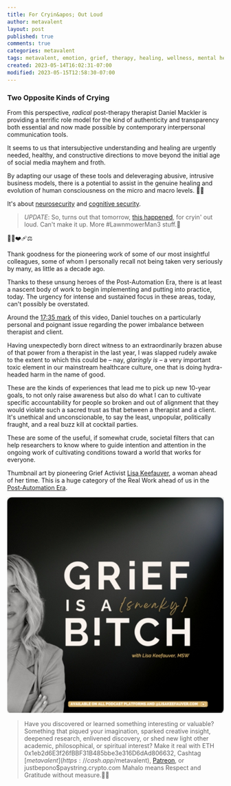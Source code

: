 ```yaml
---
title: For Cryin&apos; Out Loud
author: metavalent
layout: post
published: true
comments: true
categories: metavalent
tags: metavalent, emotion, grief, therapy, healing, wellness, mental health
created: 2023-05-14T16:02:31-07:00
modified: 2023-05-15T12:58:30-07:00
---
```


### Two Opposite Kinds of Crying 

From this perspective, *radical* post-therapy therapist Daniel Mackler is providing a terrific role model for the kind of authenticity and transparency both essential and now made possible by contemporary interpersonal communication tools.

It seems to us that intersubjective understanding and healing are urgently needed, healthy, and constructive directions to move beyond the initial age of social media mayhem and froth.

By adapting our usage of these tools and deleveraging abusive, intrusive business models, there is a potential to assist in the genuine healing and evolution of human consciousness on the micro and macro levels. 🙏🏼

It's about [neurosecurity](https://en.m.wikipedia.org/wiki/Neurosecurity) and [cognitive security](https://www.cogsec.org/what-is-cognitive-security).

> *UPDATE*: So, turns out that tomorrow, [this happened](https://metavalent.com/metavalent,ai,/mental/health,/privacy,/cogsec,/neurosec/2023/05/15/10-18-08-Case-n-Point.html), for cryin' out loud. Can't make it up. More #LawnmowerMan3 stuff.🤣

🤖🧠❤️‍🩹⚖️

Thank goodness for the pioneering work of some of our most insightful colleagues, some of whom I personally recall not being taken very seriously by many, as little as a decade ago.

Thanks to these unsung heroes of the Post-Automation Era, there is at least a nascent body of work to begin implementing and putting into practice, today. The urgency for intense and sustained focus in these areas, today, can't possibly be overstated.

Around the [17:35 mark](https://youtu.be/EgPySDBkkfw?t=17m35s) of this video, Daniel touches on a particularly personal and poignant issue regarding the power imbalance between therapist and client.

Having unexpectedly born direct witness to an extraordinarily brazen abuse of that power from a therapist in the last year, I was slapped rudely awake to the extent to which this could be &ndash; nay, *glaringly is* &ndash; a very important toxic element in our mainstream healthcare culture, one that is doing hydra-headed harm in the name of good.

These are the kinds of experiences that lead me to pick up new 10-year goals, to not only raise awareness but also do what I can to cultivate specific accountability for people so broken and out of alignment that they would violate such a sacred trust as that between a therapist and a client. It's unethical and unconscionable, to say the least, unpopular, politically fraught, and a real buzz kill at cocktail parties. 

These are some of the useful, if somewhat crude, societal filters that can help researchers to know where to guide intention and attention in the ongoing work of cultivating conditions toward a world that works for everyone.

Thumbnail art by pioneering Grief Activist [Lisa Keefauver](https://lisakeefauver.com/), a woman ahead of her time. This is a huge category of the Real Work ahead of us in the [Post-Automation Era](https://postautomationera.com).

<!-- YouTube Player
<iframe id="ytplayer" type="text/html" width="560" height="320"
  src="https://www.youtube.com/embed/oW8A6GDyIp8?autoplay=1"
  frameborder="0"></iframe>
-->

[![Grief is a Sneaky Bitch](/assets/images/c2eaebbcd26eed95504fe41d365845a4.jpg "Grief is a Sneaky Bitch")](https://lisakeefauver.com/)

<p></p>
<p></p>
<p></p>

> Have you discovered or learned something interesting or valuable? Something that piqued your imagination, sparked creative insight, deepened research, enlivened discovery, or shed new light other academic, philosophical, or spiritual interest? Make it real with ETH 0x1eb2d6E3f26fBBF31B485bbe3e316D6dAd806632, Cashtag [$metavalent](https://cash.app/$metavalent), [Patreon](https://patreon.com/metavalent), or justbepono$paystring.crypto.com Mahalo means Respect and Gratitude without measure.🙏🏼
